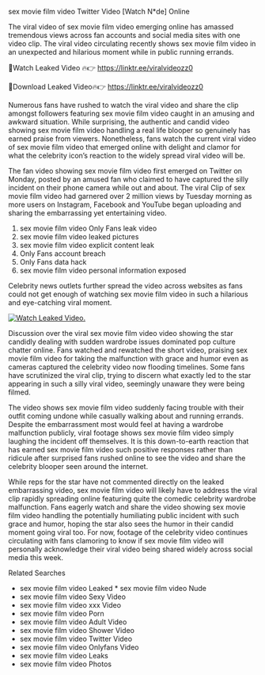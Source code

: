 ﻿sex movie film video Twitter Video [Watch N*de] Online

The viral video of ﻿sex movie film video emerging online has amassed tremendous views across fan accounts and social media sites with one video clip. The viral video circulating recently shows ﻿sex movie film video in an unexpected and hilarious moment while in public running errands. 

🔴Watch Leaked Video 🔥👉  https://linktr.ee/viralvideozz0 

🔴Download Leaked Video🔥👉  https://linktr.ee/viralvideozz0 

Numerous fans have rushed to watch the viral video and share the clip amongst followers featuring ﻿sex movie film video caught in an amusing and awkward situation. While surprising, the authentic and candid video showing ﻿sex movie film video handling a real life blooper so genuinely has earned praise from viewers. Nonetheless, fans watch the current viral video of ﻿sex movie film video that emerged online with delight and clamor for what the celebrity icon’s reaction to the widely spread viral video will be.

The fan video showing ﻿sex movie film video first emerged on Twitter on Monday, posted by an amused fan who claimed to have captured the silly incident on their phone camera while out and about. The viral Clip of ﻿sex movie film video had garnered over 2 million views by Tuesday morning as more users on Instagram, Facebook and YouTube began uploading and sharing the embarrassing yet entertaining video. 

1. ﻿sex movie film video Only Fans leak video
2. ﻿sex movie film video leaked pictures
3. ﻿sex movie film video explicit content leak
4. Only Fans account breach
5. Only Fans data hack
6. ﻿sex movie film video personal information exposed

Celebrity news outlets further spread the video across websites as fans could not get enough of watching ﻿sex movie film video in such a hilarious and eye-catching viral moment. 

[![Watch Leaked Video.](https://miro.medium.com/v2/resize:fit:828/format:webp/1*cilzJN44JGOrTw9NJCrNHA.gif "Watch Leaked Video")](https://linktr.ee/viralvideozz0)

Discussion over the viral ﻿sex movie film video video showing the star candidly dealing with sudden wardrobe issues dominated pop culture chatter online. Fans watched and rewatched the short video, praising ﻿sex movie film video for taking the malfunction with grace and humor even as cameras captured the celebrity video now flooding timelines. Some fans have scrutinized the viral clip, trying to discern what exactly led to the star appearing in such a silly viral video, seemingly unaware they were being filmed.

The video shows ﻿sex movie film video suddenly facing trouble with their outfit coming undone while casually walking about and running errands. Despite the embarrassment most would feel at having a wardrobe malfunction publicly, viral footage shows ﻿sex movie film video simply laughing the incident off themselves. It is this down-to-earth reaction that has earned ﻿sex movie film video such positive responses rather than ridicule after surprised fans rushed online to see the video and share the celebrity blooper seen around the internet.  

While reps for the star have not commented directly on the leaked embarrassing video, ﻿sex movie film video will likely have to address the viral clip rapidly spreading online featuring quite the comedic celebrity wardrobe malfunction. Fans eagerly watch and share the video showing ﻿sex movie film video handling the potentially humiliating public incident with such grace and humor, hoping the star also sees the humor in their candid moment going viral too. For now, footage of the celebrity video continues circulating with fans clamoring to know if ﻿sex movie film video will personally acknowledge their viral video being shared widely across social media this week.

Related Searches
* ﻿sex movie film video Leaked
﻿* sex movie film video Nude
* ﻿sex movie film video Sexy Video
* ﻿sex movie film video xxx Video
* ﻿sex movie film video Porn
* ﻿sex movie film video Adult Video
* ﻿sex movie film video Shower Video
* ﻿sex movie film video Twitter Video
* ﻿sex movie film video Onlyfans Video
* ﻿sex movie film video Leaks
* ﻿sex movie film video Photos